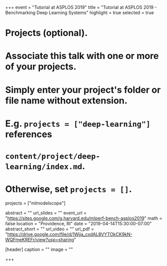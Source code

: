 +++
event = "Tutorial at ASPLOS 2019"
title = "Tutorial at ASPLOS 2019 - Benchmarking Deep Learning Systems"
highlight = true
selected = true

# Projects (optional).
#   Associate this talk with one or more of your projects.
#   Simply enter your project's folder or file name without extension.
#   E.g. `projects = ["deep-learning"]` references 
#   `content/project/deep-learning/index.md`.
#   Otherwise, set `projects = []`.
projects = ["mlmodelscope"]

abstract = ""
url_slides = ""
event_url = "https://sites.google.com/g.harvard.edu/mlperf-bench-asplos2019"
math = false
location = "Providence, RI"
date = "2019-04-14T15:30:00-07:00"
abstract_short = ""
url_video = ""
url_pdf = "https://drive.google.com/file/d/1Wjja_cxdAL8VYTOkCK9kN-WQFmeKREFr/view?usp=sharing"

[header]
  caption = ""
  image = ""

+++

